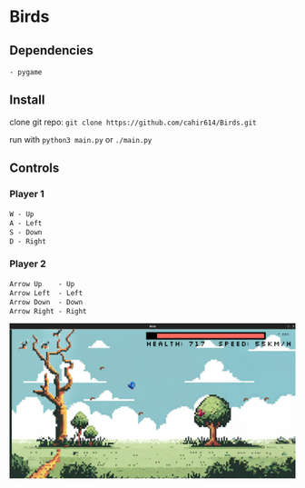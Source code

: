 # Birds

## Dependencies

    - pygame

## Install

clone git repo:
    ```
    git clone https://github.com/cahir614/Birds.git
    ```

run with
    ```
    python3 main.py
    ```
or
    ```
    ./main.py
    ```

## Controls

### Player 1

    W - Up
    A - Left
    S - Down
    D - Right

### Player 2

    Arrow Up    - Up
    Arrow Left  - Left
    Arrow Down  - Down
    Arrow Right - Right

![gameplay](ss.png)
